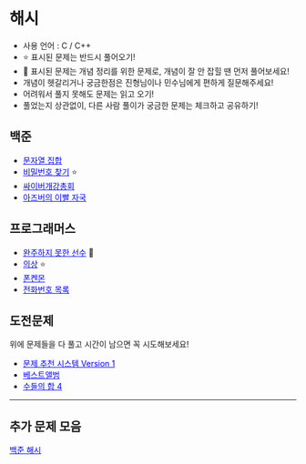 # 해시

- 사용 언어 : C / C++
- ⭐ 표시된 문제는 반드시 풀어오기!
- 📘 표시된 문제는 개념 정리를 위한 문제로, 개념이 잘 안 잡힐 땐 먼저 풀어보세요!
- 개념이 헷갈리거나 궁금한점은 진형님이나 민수님에게 편하게 질문해주세요!
- 어려워서 풀지 못해도 문제는 읽고 오기!
- 풀었는지 상관없이, 다른 사람 풀이가 궁금한 문제는 체크하고 공유하기!

## 백준

- <a href="https://www.acmicpc.net/problem/14425" style="color: blue;">문자열 집합</a>
- <a href="https://www.acmicpc.net/problem/17219" style="color: blue;">비밀번호 찾기</a> ⭐
- <a href="https://www.acmicpc.net/problem/19583" style="color: blue;">싸이버개강총회</a>
- <a href="https://www.acmicpc.net/problem/30105" style="color: blue;">아즈버의 이빨 자국</a>

## 프로그래머스

- <a href="https://school.programmers.co.kr/learn/courses/30/lessons/42576" style="color: blue;">완주하지 못한 선수</a> 📘
- <a href="https://school.programmers.co.kr/learn/courses/30/lessons/42578" style="color: blue;">의상</a> ⭐
- <a href="https://school.programmers.co.kr/learn/courses/30/lessons/1845" style="color: blue;">폰켄몬</a>
- <a href="https://school.programmers.co.kr/learn/courses/30/lessons/42577" style="color: blue;">전화번호 목록</a>

## 도전문제
위에 문제들을 다 풀고 시간이 남으면 꼭 시도해보세요!

- <a href="https://www.acmicpc.net/problem/21939" style="color: blue;">문제 추천 시스템 Version 1</a>
- <a href="https://school.programmers.co.kr/learn/courses/30/lessons/42579" style="color: blue;">베스트앨범</a>
- <a href="https://www.acmicpc.net/problem/2015" style="color: blue;">수들의 합 4</a>

---

## 추가 문제 모음

<a href="https://www.acmicpc.net/problemset?sort=ac_desc&algo=136" style="color: blue;">백준 해시</a>
